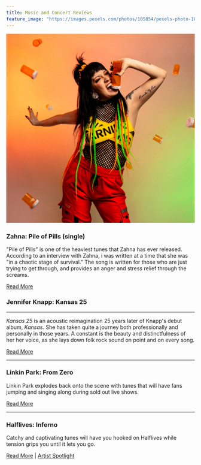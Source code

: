 ```yaml
---
title: Music and Concert Reviews
feature_image: "https://images.pexels.com/photos/105854/pexels-photo-105854.jpeg?auto=compress&cs=tinysrgb&w=1260&h=750&dpr=2"
---
```

![Image](/assets/images/zahna_pills.png)

### Zahna: Pile of Pills (single)

"Pile of Pills" is one of the heaviest tunes that Zahna has ever released. According to an interview with Zahna, i was written at a time that she was "in a chaotic stage of survival." The song is written for those who are just trying to get through, and provides an anger and stress relief through the screams.

[Read More](/reviewposts/zahnaPileOfPills.md)

### Jennifer Knapp: Kansas 25

<hr/>

_Kansas 25_ is an acoustic reimagination 25 years later of Knapp's debut album, _Kansas_. She has taken quite a journey both professionally and personally in those years. A constant is the beauty and distinctfulness of her her voice, as she lays down folk rock sound on point and on every song.

[Read More](/reviewposts/jenniferknappKansas25.md)

<hr/>

### Linkin Park: From Zero

Linkin Park explodes back onto the scene with tunes that will have fans jumping and singing along during sold out live shows.

[Read More](/reviewposts/linkinparkfromzero.md)

<hr/>

### Halflives: Inferno

Catchy and captivating tunes will have you hooked on Halflives while tension grips you until it lets you go.

[Read More](/reviewposts/halflivesReviewSpotlight.md) | [Artist Spotlight](spotlight/#halflives)
